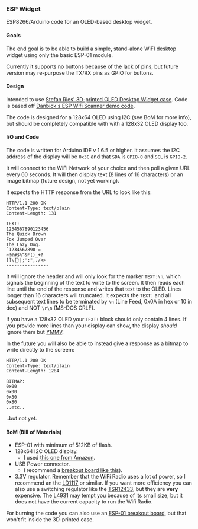 ### ESP Widget

ESP8266/Arduino code for an OLED-based desktop widget.

#### Goals

The end goal is to be able to build a simple, stand-alone WiFI desktop widget using only the basic ESP-01 module.

Currently it supports no buttons because of the lack of pins, but future version may re-purpose the TX/RX pins as GPIO for buttons.

#### Design

Intended to use [Stefan Ries' 3D-printed OLED Desktop Widget case](http://www.thingiverse.com/thing:857858). Code is based off [Danbick's ESP Wifi Scanner demo code](http://www.esp8266.com/viewtopic.php?p=18447).

The code is designed for a 128x64 OLED using I2C (see BoM for more info), but should be completely compatible with with a 128x32 OLED display too.

#### I/O and Code

The code is written for Arduino IDE v 1.6.5 or higher. It assumes the I2C address of the display will be `0x3C` and that `SDA` is `GPIO-0` and `SCL` is `GPIO-2`.

It will connect to the WiFi Network of your choice and then poll a given URL every 60 seconds. It will then display text (8 lines of 16 characters) or an image bitmap (future design, not yet working).

It expects the HTTP response from the URL to look like this:

```
HTTP/1.1 200 OK
Content-Type: text/plain
Content-Length: 131

TEXT:
1234567890123456
The Quick Brown
Fox Jumped Over
The Lazy Dog.
`1234567890-=
~!@#$%^&*()_+?
[]\{}|;':",./<>
----------------
```

It will ignore the header and will only look for the marker `TEXT:\n`, which signals the beginning of the text to write to the screen. It then reads each line until the end of the response and writes that text to the OLED. Lines longer than 16 characters will truncated. It expects the `TEXT:` and all subsequent text lines to be terminated by `\n` (Line Feed, 0x0A in hex or 10 in dec) and NOT `\r\n` (MS-DOS CRLF).

If you have a 128x32 OLED your `TEXT:` block should only contain 4 lines. If you provide more lines than your display can show, the display *should* ignore them but [YMMV](https://en.wiktionary.org/wiki/your_mileage_may_vary).

In the future you will also be able to instead give a response as a bitmap to write directly to the screem:

```
HTTP/1.1 200 OK
Content-Type: text/plain
Content-Length: 1284

BITMAP:
0x00
0x00
0x80
0x80
..etc..

```

..but not yet.

#### BoM (Bill of Materials)

* ESP-01 with minimum of 512KB of flash.
* 128x64 I2C OLED display.
  - I used [this one from Amazon](http://www.amazon.com/Diymall-Serial-128x64-Display-Arduino/dp/B00O2KDQBE).
* USB Power connector.
  - I recommend a [breakout board like this](https://www.adafruit.com/products/1764)).
* 3.3V regulator.
  Remember that the WiFi Radio uses a lot of power, so I recommend an the [LD1117](https://www.adafruit.com/products/2165) or similar. If you want more efficiency you can also use a switching regulator like the [TSR12433](https://www.adafruit.com/products/1066), but they are **very** expensive. The [L4931](https://www.adafruit.com/products/2166) may tempt you because of its small size, but it does not have the current capacity to run the Wifi Radio.

For burning the code you can also use an [ESP-01 breakout board](https://www.tindie.com/products/FemtoCow/esp8266-ftdi-and-breadboard-adapter-with-33v-reg/), but that won't fit inside the 3D-printed case.
